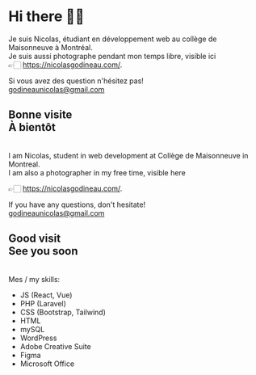 # Hi there 👋🏻

Je suis Nicolas, étudiant en développement web au collège de Maisonneuve à Montréal. 
<br>
Je suis aussi photographe pendant mon temps libre, visible ici  
👉🏻 https://nicolasgodineau.com/.


Si vous avez des question n'hésitez pas!  
godineaunicolas@gmail.com


Bonne visite  
À bientôt
<br>
---------
<br>
I am Nicolas, student in web development at Collège de Maisonneuve in Montreal.
<br>
I am also a photographer in my free time, visible here  

👉🏻 https://nicolasgodineau.com/.

If you have any questions, don't hesitate!  
godineaunicolas@gmail.com  

Good visit  
See you soon
<br>
---------
<br>
Mes / my skills:  

- JS (React, Vue)
- PHP (Laravel)
- CSS (Bootstrap, Tailwind)
- HTML
- mySQL
- WordPress
- Adobe Creative Suite
- Figma
- Microsoft Office

